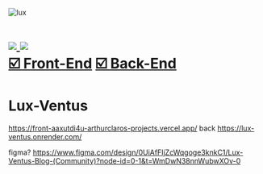 ![lux](https://github.com/ArthurClaro/Lux-Ventus/assets/124170421/e33ad244-56bb-481a-baeb-0e277b78dde8)

<h1 align="left">
 <a href="https://front-aaxutdi4u-arthurclaros-projects.vercel.app/>Lux-Ventus</a>
</h1>

<div align="left">
  <a href="https://front-aaxutdi4u-arthurclaros-projects.vercel.app/">
    <img src="https://img.shields.io/badge/LINK%20Vercel-000000.svg?style=for-the-badge&logo=Vercel&labelColor=000">
  </a>
  <a href="https://lux-ventus.onrender.com/">
    <img src="https://img.shields.io/badge/Database-000000.svg?style=for-the-badge&logo=Vercel&labelColor=000">
  </a>
</div>

<br>

<div align="left">
 <a href="#front-end">☑️ Front-End</a>
   <a href="#back-end">☑️ Back-End</a>
</div>

# Lux-Ventus
https://front-aaxutdi4u-arthurclaros-projects.vercel.app/
back
https://lux-ventus.onrender.com/

figma? 
https://www.figma.com/design/0UiAfFIjZcWqgoge3knkC1/Lux-Ventus-Blog-(Community)?node-id=0-1&t=WmDwN38nnWubwXOv-0

